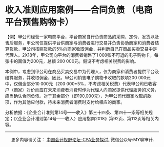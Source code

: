 ﻿收入准则应用案例——合同负债 （电商平台预售购物卡）
==========================

【例】甲公司经营一家电商平台，平台商家自行负责商品的采购、定价、发货以及售后服务，甲公司仅提供平台供商家与消费者进行交易并负责协助商家和消费者结算货款，甲公司按照货款的5%向商家收取佣金，并判断自己在商品买卖交易中是代理人。2X18年，甲公司向平台的消费者销售了1 000张不可退的电子购物卡，每张卡的面值为200元，总额 200 000元。假设不考虑相关税费的影响。

本例中，考虑到甲公司在商品买卖交易中为代理人，仅为商家和消费者提供平台及结算服务，并收取佣金，因此，甲公司销售电子购物卡收取的款项200 000元中，仅佣金部分10 000元（200 000\*5%，不考虑相关税费）代表甲公司已收客户（商家）对价而应在未来消费者消费时作为代理人向商家提供代理服务的义务，应当确认合同负债。对于其余部分（即190,000元），为甲公司代商家收取的款项，作为其他应付款，待未来消费者消费时支付给相应的商家。

分析依据：《企业会计准则第14号——收入》第三十四条、第四十一条等相关规定；《〈企业会计准则第14号——收入〉应用指南2018》第92页、第112页等相关内容。

* * *

     更多内容请关注： [中国会计视野论坛-CPA业务探讨.](https://bbs.esnai.com/thread-5354530-1-3.html) 微信公众号:MY聊审计.